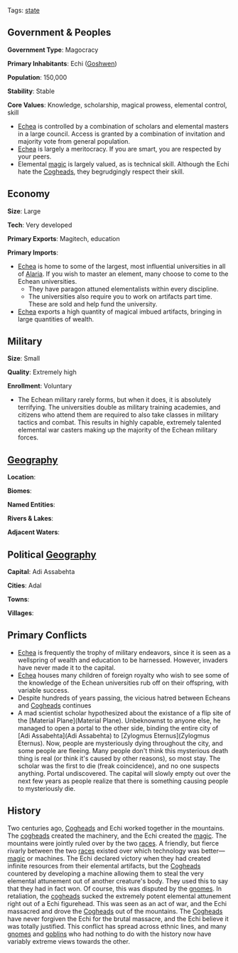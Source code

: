 Tags: [state](States)

## Government & Peoples

**Government Type**: Magocracy

**Primary Inhabitants**: Echi ([Goshwen](Goshwen))

**Population**: 150,000

**Stability**: Stable 

**Core Values**: Knowledge, scholarship, magical prowess, elemental control, skill

- [Echea](Echea) is controlled by a combination of scholars and elemental masters in a large council. Access is granted by a combination of invitation and majority vote from general population.
- [Echea](Echea) is largely a meritocracy. If you are smart, you are respected by your peers.
- Elemental [magic](Magic) is largely valued, as is technical skill. Although the Echi hate the [Cogheads](Cogheads), they begrudgingly respect their skill.


## Economy

**Size**: Large

**Tech**: Very developed

**Primary Exports**: Magitech, education

**Primary Imports**: 

- [Echea](Echea) is home to some of the largest, most influential universities in all of [Alaria](Alaria). If you wish to master an element, many choose to come to the Echean universities.
	- They have paragon attuned elementalists within every discipline.
    - The universities also require you to work on artifacts part time. These are sold and help fund the university.
- [Echea](Echea) exports a high quantity of magical imbued artifacts, bringing in large quantities of wealth.


## Military

**Size**: Small

**Quality**: Extremely high

**Enrollment**: Voluntary

- The Echean military rarely forms, but when it does, it is absolutely terrifying. The universities double as military training academies, and citizens who attend them are required to also take classes in military tactics and combat. This results in highly capable, extremely talented elemental war casters making up the majority of the Echean military forces.


## [Geography](Geography)

**Location**: 

**Biomes**: 

**Named Entities**:

**Rivers & Lakes**: 

**Adjacent Waters**: 


## Political [Geography](Geography)

**Capital**: Adi Assabehta

**Cities**: Adal

**Towns**: 

**Villages**: 


## Primary Conflicts

- [Echea](Echea) is frequently the trophy of military endeavors, since it is seen as a wellspring of wealth and education to be harnessed. However, invaders have never made it to the capital.
- [Echea](Echea) houses many children of foreign royalty who wish to see some of the knowledge of the Echean universities rub off on their offspring, with variable success.
- Despite hundreds of years passing, the vicious hatred between Echeans and [Cogheads](Cogheads) continues
- A mad scientist scholar hypothesized about the existance of a flip site of the [Material Plane](Material Plane). Unbeknownst to anyone else, he managed to open a portal to the other side, binding the entire city of [Adi Assabehta](Adi Assabehta) to [Zylogmus Eternus](Zylogmus Eternus). Now, people are mysteriously dying throughout the city, and some people are fleeing. Many people don't think this mysterious death thing is real (or think it's caused by other reasons), so most stay. The scholar was the first to die (freak coincidence), and no one suspects anything. Portal undiscovered. The capital will slowly empty out over the next few years as people realize that there is something causing people to mysteriously die.

## History

Two centuries ago, [Cogheads](Cogheads) and Echi worked together in the mountains. The [cogheads](Cogheads) created the machinery, and the Echi created the [magic](Magic). The mountains were jointly ruled over by the two [races](Races). A friendly, but fierce rivarly between the two [races](Races) existed over which technology was better—[magic](Magic) or machines. The Echi declared victory when they had created infinite resources from their elemental artifacts, but the [Cogheads](Cogheads) countered by developing a machine allowing them to steal the very elemental attunement out of another creature's body. They used this to say that they had in fact won. Of course, this was disputed by the [gnomes](Gnomes). In retaliation, the [cogheads](Cogheads) sucked the extremely potent elemental attunement right out of a Echi figurehead. This was seen as an act of war, and the Echi massacred and drove the [Cogheads](Cogheads) out of the mountains. The [Cogheads](Cogheads) have never forgiven the Echi for the brutal massacre, and the Echi believe it was totally justified. This conflict has spread across ethnic lines, and many [gnomes](Gnomes) and [goblins](Goblins) who had nothing to do with the history now have variably extreme views towards the other. 
